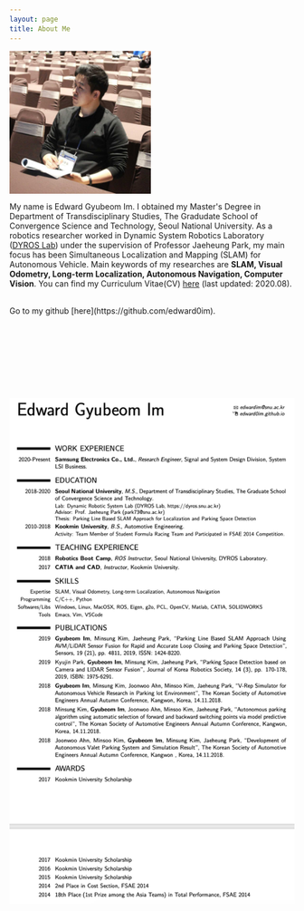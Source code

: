 ```yaml
---
layout: page
title: About Me
---
```


<div class="figure">
<p>
<img src="/assets/edward.jpg" width="250" align="center" /> <br/>
</p>
</div>

My name is Edward Gyubeom Im. I obtained my Master's Degree in Department of Transdisciplinary Studies, The Gradudate School of Convergence Science and Technology, Seoul National University. As a robotics researcher worked in Dynamic System Robotics Laboratory ([DYROS Lab](http://dyros.snu.ac.kr)) under the supervision of Professor Jaeheung Park, my main focus has been Simultaneous Localization and Mapping (SLAM) for Autonomous Vehicle. Main keywords of my researches are <b>SLAM, Visual Odometry, Long-term Localization, Autonomous Navigation, Computer Vision</b>. You can find my Curriculum Vitae(CV) [here](/assets/cv.pdf) (last updated: 2020.08). 

<br/>
Go to my github [here](https://github.com/edward0im).

<br/><br/>
--------------

<br/><br/>

<div class="figure">
<p>
<img src="/pictures/200820/cv.png" align="center" /> <br/>
</p>
</div>

